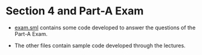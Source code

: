 # Section 4 and Part-A Exam

- [exam.sml](exam.sml) contains some code developed to answer
  the questions of the Part-A Exam.
  
- The other files contain sample code developed through the lectures.
